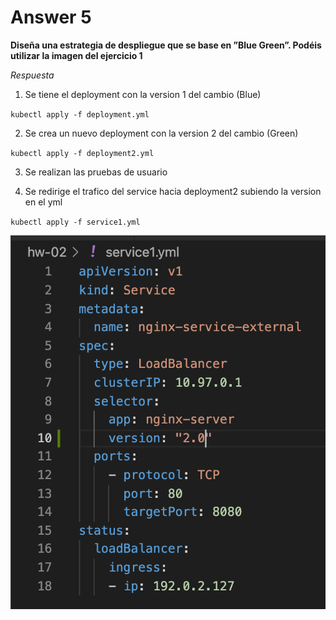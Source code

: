 # Answer 5

**Diseña una estrategia de despliegue que se base en ”Blue Green”. Podéis utilizar la imagen del ejercicio 1**

_Respuesta_

1. Se tiene el deployment con la version 1 del cambio (Blue)

`kubectl apply -f deployment.yml`

2. Se crea un nuevo deployment con la version 2 del cambio (Green) 

`kubectl apply -f deployment2.yml`

3. Se realizan las pruebas de usuario

4. Se redirige el trafico del service hacia deployment2 subiendo la version en el yml

`kubectl apply -f service1.yml`

![serviceUpdateYml](https://raw.githubusercontent.com/DanielMoreno58/kube-exercises/master/images/updateService.png)